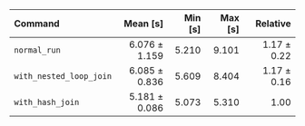 | Command | Mean [s] | Min [s] | Max [s] | Relative |
|:---|---:|---:|---:|---:|
| `normal_run` | 6.076 ± 1.159 | 5.210 | 9.101 | 1.17 ± 0.22 |
| `with_nested_loop_join` | 6.085 ± 0.836 | 5.609 | 8.404 | 1.17 ± 0.16 |
| `with_hash_join` | 5.181 ± 0.086 | 5.073 | 5.310 | 1.00 |

